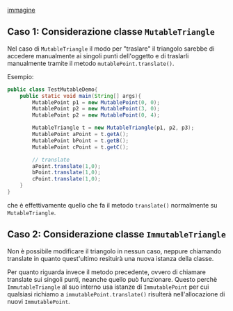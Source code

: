 [immagine](./consegna.png)

## Caso 1: Considerazione classe ```MutableTriangle```
Nel caso di ```MutableTriangle``` il modo per "traslare" il triangolo sarebbe di accedere manualmente ai 
singoli punti dell'oggetto e di traslarli manualmente tramite il metodo ```mutablePoint.translate()```.

Esempio:
```java
public class TestMutableDemo{
    public static void main(String[] args){
        MutablePoint p1 = new MutablePoint(0, 0);
        MutablePoint p2 = new MutablePoint(3, 0);
        MutablePoint p2 = new MutablePoint(0, 4);

        MutableTriangle t = new MutableTriangle(p1, p2, p3);
        MutablePoint aPoint = t.getA();
        MutablePoint bPoint = t.getB();
        MutablePoint cPoint = t.getC();

        // translate
        aPoint.translate(1,0);
        bPoint.translate(1,0);
        cPoint.translate(1,0);
    }
}
```
che è effettivamente quello che fa il metodo ```translate()``` normalmente su ```MutableTriangle```.


## Caso 2: Considerazione classe ```ImmutableTriangle```
Non è possibile modificare il triangolo in nessun caso, neppure chiamando translate in quanto quest'ultimo
resituirà una nuova istanza della classe.

Per quanto riguarda invece il metodo precedente, ovvero di chiamare translate sui singoli punti, neanche
quello può funzionare. Questo perchè ```ImmutableTriangle``` al suo interno usa istanze di 
```ImmutablePoint``` per cui qualsiasi richiamo a ```immutablePoint.translate()``` risulterà 
nell'allocazione di nuovi ```ImmutablePoint```.
